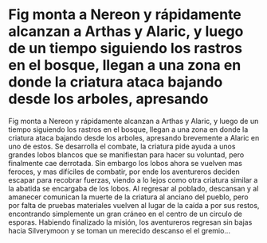 # Fig monta a Nereon y rápidamente alcanzan a Arthas y Alaric, y luego de un tiempo siguiendo los rastros en el bosque, llegan a una zona en donde la criatura ataca bajando desde los arboles, apresando 

Fig monta a Nereon y rápidamente alcanzan a Arthas y Alaric, y luego de un tiempo siguiendo los rastros en el bosque, llegan a una zona en donde la criatura ataca bajando desde los arboles, apresando brevemente a Alaric en uno de estos.
Se desarrolla el combate, la criatura pide ayuda a unos grandes lobos blancos que se manifiestan para hacer su voluntad, pero finalmente cae derrotada. Sin embargo los lobos ahora se vuelven mas feroces, y mas difíciles de combatir, por ende los aventureros deciden escapar para recobrar fuerzas, viendo a lo lejos como otra criatura similar a la abatida se encargaba de los lobos.
Al regresar al poblado, descansan y al amanecer comunican la muerte de la criatura al anciano del pueblo, pero por falta de pruebas materiales vuelven al lugar de la caída a por sus restos, encontrando simplemente un gran cráneo en el centro de un circulo de esporas.
Habiendo finalizado la misión, los aventureros regresan sin bajas hacia Silverymoon y se toman un merecido descanso el el gremio...

